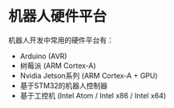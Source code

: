 # 机器人硬件平台
机器人开发中常用的硬件平台有：

- Arduino (AVR)
- 树莓派 (ARM Cortex-A)
- Nvidia Jetson系列 (ARM Cortex-A + GPU)
- 基于STM32的机器人控制器
- 基于工控机 (Intel Atom / Intel x86 / Intel x64)
